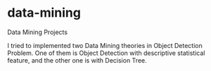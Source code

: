 # data-mining
Data Mining Projects

I tried to implemented two Data Mining theories in Object Detection Problem. One of them is Object Detection with descriptive statistical feature, and the other one is with Decision Tree.
